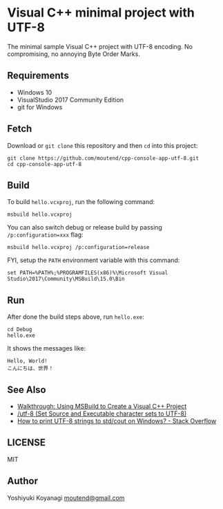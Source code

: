 # Visual C++ minimal project with UTF-8

The minimal sample Visual C++ project with UTF-8 encoding. No compromising, no annoying Byte Order Marks.

## Requirements

- Windows 10
- VisualStudio 2017 Community Edition
- git for Windows

## Fetch

Download or `git clone` this repository and then `cd` into this project:

```console
git clone https://github.com/moutend/cpp-console-app-utf-8.git
cd cpp-console-app-utf-8
```

## Build

To build `hello.vcxproj`, run the following command:

```console
msbuild hello.vcxproj
```

You can also switch debug or release build by passing `/p:configuration=xxx` flag:

```console
msbuild hello.vcxproj /p:configuration=release
```

FYI, setup the `PATH` environment variable with this command:

```console
set PATH=%PATH%;%PROGRAMFILES(x86)%\Microsoft Visual Studio\2017\Community\MSBuild\15.0\Bin
```

## Run

After done the build steps above, run `hello.exe`:

```console
cd Debug
hello.exe
```

It shows the messages like:

```console
Hello, World!
こんにちは、世界！
```

## See Also

- [Walkthrough: Using MSBuild to Create a Visual C++ Project](https://docs.microsoft.com/en-us/cpp/build/walkthrough-using-msbuild-to-create-a-visual-cpp-project)
- [/utf-8 (Set Source and Executable character sets to UTF-8)](https://msdn.microsoft.com/en-us/library/mt708821.aspx)
- [How to print UTF-8 strings to std/cout on Windows? - Stack Overflow](https://stackoverflow.com/questions/45575863/how-to-print-utf-8-strings-to-stdcout-on-windows)

## LICENSE

MIT

## Author

Yoshiyuki Koyanagi <moutend@gmail.com>
